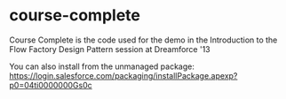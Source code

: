 course-complete
===============

Course Complete is the code used for the demo in the Introduction to the Flow Factory Design Pattern session at Dreamforce '13

You can also install from the unmanaged package: 
https://login.salesforce.com/packaging/installPackage.apexp?p0=04ti0000000Gs0c
